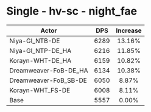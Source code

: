 # Single - hv-sc - night_fae
| Actor | DPS | Increase |
|---|:---:|:---:|
|Niya-GI_NTB-DE|6289|13.16%|
|Niya-GI_NTP-DE_HA|6216|11.85%|
|Korayn-WHT-DE_HA|6159|10.82%|
|Dreamweaver-FoB-DE_HA|6134|10.38%|
|Dreamweaver-FoB_SB-DE|6050|8.87%|
|Korayn-WHT_FS-DE|6008|8.11%|
|Base|5557|0.00%|
